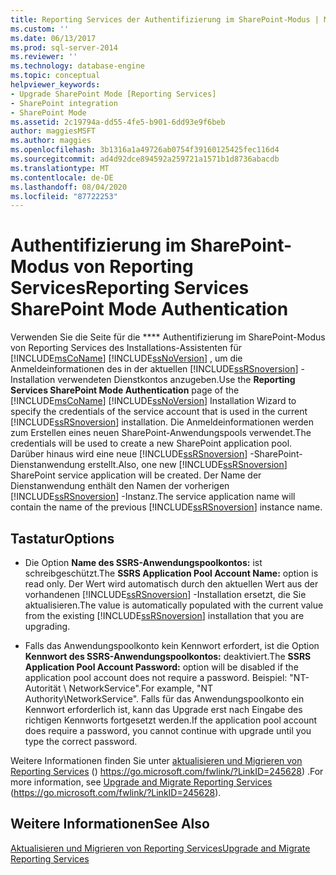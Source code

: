 ```yaml
---
title: Reporting Services der Authentifizierung im SharePoint-Modus | Microsoft-Dokumentation
ms.custom: ''
ms.date: 06/13/2017
ms.prod: sql-server-2014
ms.reviewer: ''
ms.technology: database-engine
ms.topic: conceptual
helpviewer_keywords:
- Upgrade SharePoint Mode [Reporting Services]
- SharePoint integration
- SharePoint Mode
ms.assetid: 2c19794a-dd55-4fe5-b901-6dd93e9f6beb
author: maggiesMSFT
ms.author: maggies
ms.openlocfilehash: 3b1316a1a49726ab0754f39160125425fec116d4
ms.sourcegitcommit: ad4d92dce894592a259721a1571b1d8736abacdb
ms.translationtype: MT
ms.contentlocale: de-DE
ms.lasthandoff: 08/04/2020
ms.locfileid: "87722253"
---
```

# <a name="reporting-services-sharepoint-mode-authentication"></a><span data-ttu-id="9080f-102">Authentifizierung im SharePoint-Modus von Reporting Services</span><span class="sxs-lookup"><span data-stu-id="9080f-102">Reporting Services SharePoint Mode Authentication</span></span>
  <span data-ttu-id="9080f-103">Verwenden Sie die Seite für die \*\*\*\* Authentifizierung im SharePoint-Modus von Reporting Services des Installations-Assistenten für [!INCLUDE[msCoName](../../includes/msconame-md.md)] [!INCLUDE[ssNoVersion](../../includes/ssnoversion-md.md)] , um die Anmeldeinformationen des in der aktuellen [!INCLUDE[ssRSnoversion](../../includes/ssrsnoversion-md.md)] -Installation verwendeten Dienstkontos anzugeben.</span><span class="sxs-lookup"><span data-stu-id="9080f-103">Use the **Reporting Services SharePoint Mode Authentication** page of the [!INCLUDE[msCoName](../../includes/msconame-md.md)] [!INCLUDE[ssNoVersion](../../includes/ssnoversion-md.md)] Installation Wizard to specify the credentials of the service account that is used in the current [!INCLUDE[ssRSnoversion](../../includes/ssrsnoversion-md.md)] installation.</span></span> <span data-ttu-id="9080f-104">Die Anmeldeinformationen werden zum Erstellen eines neuen SharePoint-Anwendungspools verwendet.</span><span class="sxs-lookup"><span data-stu-id="9080f-104">The credentials will be used to create a new SharePoint application pool.</span></span> <span data-ttu-id="9080f-105">Darüber hinaus wird eine neue [!INCLUDE[ssRSnoversion](../../includes/ssrsnoversion-md.md)] -SharePoint-Dienstanwendung erstellt.</span><span class="sxs-lookup"><span data-stu-id="9080f-105">Also, one new [!INCLUDE[ssRSnoversion](../../includes/ssrsnoversion-md.md)] SharePoint service application will be created.</span></span> <span data-ttu-id="9080f-106">Der Name der Dienstanwendung enthält den Namen der vorherigen [!INCLUDE[ssRSnoversion](../../includes/ssrsnoversion-md.md)] -Instanz.</span><span class="sxs-lookup"><span data-stu-id="9080f-106">The service application name will contain the name of the previous [!INCLUDE[ssRSnoversion](../../includes/ssrsnoversion-md.md)] instance name.</span></span>  
  
## <a name="options"></a><span data-ttu-id="9080f-107">Tastatur</span><span class="sxs-lookup"><span data-stu-id="9080f-107">Options</span></span>  
  
-   <span data-ttu-id="9080f-108">Die Option **Name des SSRS-Anwendungspoolkontos:** ist schreibgeschützt.</span><span class="sxs-lookup"><span data-stu-id="9080f-108">The **SSRS Application Pool Account Name:** option is read only.</span></span> <span data-ttu-id="9080f-109">Der Wert wird automatisch durch den aktuellen Wert aus der vorhandenen [!INCLUDE[ssRSnoversion](../../includes/ssrsnoversion-md.md)] -Installation ersetzt, die Sie aktualisieren.</span><span class="sxs-lookup"><span data-stu-id="9080f-109">The value is automatically populated with the current value from the existing [!INCLUDE[ssRSnoversion](../../includes/ssrsnoversion-md.md)] installation that you are upgrading.</span></span>  
  
-   <span data-ttu-id="9080f-110">Falls das Anwendungspoolkonto kein Kennwort erfordert, ist die Option **Kennwort des SSRS-Anwendungspoolkontos:** deaktiviert.</span><span class="sxs-lookup"><span data-stu-id="9080f-110">The **SSRS Application Pool Account Password:** option will be disabled if the application pool account does not require a password.</span></span> <span data-ttu-id="9080f-111">Beispiel: "NT-Autorität \ NetworkService".</span><span class="sxs-lookup"><span data-stu-id="9080f-111">For example, "NT Authority\NetworkService".</span></span> <span data-ttu-id="9080f-112">Falls für das Anwendungspoolkonto ein Kennwort erforderlich ist, kann das Upgrade erst nach Eingabe des richtigen Kennworts fortgesetzt werden.</span><span class="sxs-lookup"><span data-stu-id="9080f-112">If the application pool account does require a password, you cannot continue with upgrade until you type the correct password.</span></span>  
  
 <span data-ttu-id="9080f-113">Weitere Informationen finden Sie unter [aktualisieren und Migrieren von Reporting Services](https://go.microsoft.com/fwlink/?LinkID=245628) () https://go.microsoft.com/fwlink/?LinkID=245628) .</span><span class="sxs-lookup"><span data-stu-id="9080f-113">For more information, see [Upgrade and Migrate Reporting Services](https://go.microsoft.com/fwlink/?LinkID=245628) (https://go.microsoft.com/fwlink/?LinkID=245628).</span></span>  
  
## <a name="see-also"></a><span data-ttu-id="9080f-114">Weitere Informationen</span><span class="sxs-lookup"><span data-stu-id="9080f-114">See Also</span></span>  
 [<span data-ttu-id="9080f-115">Aktualisieren und Migrieren von Reporting Services</span><span class="sxs-lookup"><span data-stu-id="9080f-115">Upgrade and Migrate Reporting Services</span></span>](https://go.microsoft.com/fwlink/?LinkID=245628)  
  
  
